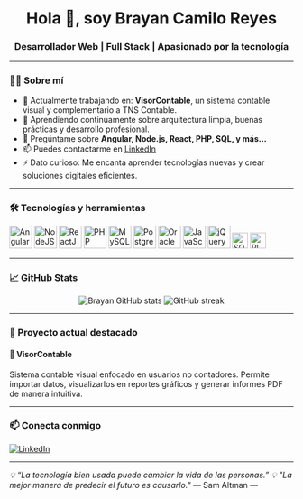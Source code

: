 <h1 align="center">Hola 👋, soy Brayan Camilo Reyes</h1>
<h3 align="center">Desarrollador Web | Full Stack | Apasionado por la tecnología</h3>

---

### 👨‍💻 Sobre mí

- 🔭 Actualmente trabajando en: **VisorContable**, un sistema contable visual y complementario a TNS Contable.
- 🌱 Aprendiendo continuamente sobre arquitectura limpia, buenas prácticas y desarrollo profesional.
- 💬 Pregúntame sobre **Angular, Node.js, React, PHP, SQL, y más...**
- 📫 Puedes contactarme en [LinkedIn](https://www.linkedin.com/in/brayan-reyes-71ab62253)
- ⚡ Dato curioso: Me encanta aprender tecnologías nuevas y crear soluciones digitales eficientes.

---

### 🛠️ Tecnologías y herramientas

<p align="left">
  <img src="https://cdn.jsdelivr.net/gh/devicons/devicon/icons/angularjs/angularjs-original.svg" width="40" alt="Angular"/>
  <img src="https://cdn.jsdelivr.net/gh/devicons/devicon/icons/nodejs/nodejs-original.svg" width="40" alt="NodeJS"/>
  <img src="https://cdn.jsdelivr.net/gh/devicons/devicon/icons/react/react-original.svg" width="40" alt="ReactJS"/>
  <img src="https://cdn.jsdelivr.net/gh/devicons/devicon/icons/php/php-original.svg" width="40" alt="PHP"/>
  <img src="https://cdn.jsdelivr.net/gh/devicons/devicon/icons/mysql/mysql-original.svg" width="40" alt="MySQL"/>
  <img src="https://cdn.jsdelivr.net/gh/devicons/devicon/icons/postgresql/postgresql-original.svg" width="40" alt="PostgreSQL"/>
  <img src="https://cdn.jsdelivr.net/gh/devicons/devicon/icons/oracle/oracle-original.svg" width="40" alt="Oracle"/>
  <img src="https://cdn.jsdelivr.net/gh/devicons/devicon/icons/javascript/javascript-original.svg" width="40" alt="JavaScript"/>
  <img src="https://cdn.jsdelivr.net/gh/devicons/devicon/icons/jquery/jquery-original.svg" width="40" alt="jQuery"/>
  <img src="https://img.shields.io/badge/SQL-%2300f.svg?&style=for-the-badge&logoColor=white" height="28" alt="SQL"/>
  <img src="https://img.shields.io/badge/PL/SQL-F80000?style=for-the-badge&logo=oracle&logoColor=white" height="28" alt="PLSQL"/>
</p>

---

### 📈 GitHub Stats

<p align="center">
  <img src="https://github-readme-stats.vercel.app/api?username=BrayanReyesDev&show_icons=true&theme=tokyonight" alt="Brayan GitHub stats"/>
  <img src="https://github-readme-streak-stats.herokuapp.com?user=BrayanReyesDev&theme=tokyonight" alt="GitHub streak"/>
</p>

---

### 🚀 Proyecto actual destacado

#### 🧾 VisorContable
Sistema contable visual enfocado en usuarios no contadores. Permite importar datos, visualizarlos en reportes gráficos y generar informes PDF de manera intuitiva.

---

### 📫 Conecta conmigo

[![LinkedIn](https://img.shields.io/badge/LinkedIn-blue?style=for-the-badge&logo=linkedin&logoColor=white)](https://www.linkedin.com/in/brayan-reyes-71ab62253)

---

_💡 “La tecnología bien usada puede cambiar la vida de las personas.”_
_💡 "La mejor manera de predecir el futuro es causarlo."_
— Sam Altman —
